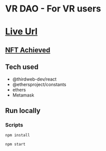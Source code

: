 # VR DAO - For VR users

# [Live Url](https://vr-dao.vercel.app/) 

## [NFT Achieved](https://opensea.io/assets/matic/0x3CD266509D127d0Eac42f4474F57D0526804b44e/21628?force_update=true) 

## Tech used

- @thirdweb-dev/react
- @ethersproject/constants
- ethers
- Metamask

## Run locally

### Scripts

```sh
npm install
```

```sh
npm start
```